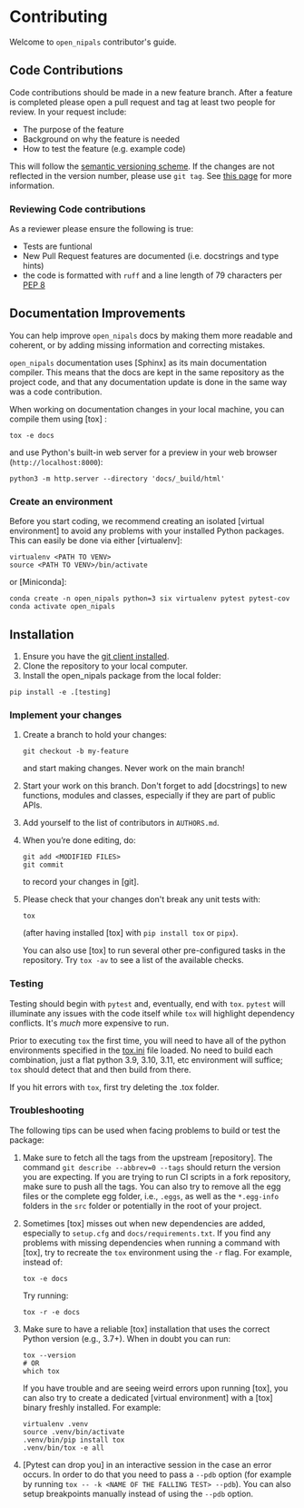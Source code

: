 # Contributing

Welcome to `open_nipals` contributor's guide.

## Code Contributions

Code contributions should be made in a new feature branch. After a feature is completed please open a pull request and tag at least two people for review. In your request include:

* The purpose of the feature
* Background on why the feature is needed
* How to test the feature (e.g. example code)

This will follow the [semantic versioning scheme](https://semver.org/). If the changes are not reflected in the version number, please use `git tag`. See [this page](https://pyscaffold.org/en/stable/faq.html#best-practices-and-common-errors-with-version-numbers) for more information.

### Reviewing Code contributions
As a reviewer please ensure the following is true:
* Tests are funtional
* New Pull Request features are documented (i.e. docstrings and type hints)
* the code is formatted with `ruff` and a line length of 79 characters per [PEP 8](https://peps.python.org/pep-0008/)

## Documentation Improvements

You can help improve `open_nipals` docs by making them more readable and coherent, or by adding missing information and correcting mistakes.

`open_nipals` documentation uses [Sphinx] as its main documentation compiler.
This means that the docs are kept in the same repository as the project code, and
that any documentation update is done in the same way was a code contribution.

When working on documentation changes in your local machine, you can
compile them using [tox] :

```
tox -e docs
```

and use Python's built-in web server for a preview in your web browser
(`http://localhost:8000`):

```
python3 -m http.server --directory 'docs/_build/html'
```

### Create an environment

Before you start coding, we recommend creating an isolated [virtual environment]
to avoid any problems with your installed Python packages.
This can easily be done via either [virtualenv]:

```
virtualenv <PATH TO VENV>
source <PATH TO VENV>/bin/activate
```

or [Miniconda]:

```
conda create -n open_nipals python=3 six virtualenv pytest pytest-cov
conda activate open_nipals
```

## Installation

1. Ensure you have the [git client installed](https://git-scm.com/downloads).
2. Clone the repository to your local computer.
3. Install the open_nipals package from the local folder:

```pip install -e .[testing]```

### Implement your changes

1. Create a branch to hold your changes:

   ```
   git checkout -b my-feature
   ```

   and start making changes. Never work on the main branch!

2. Start your work on this branch. Don't forget to add [docstrings] to new
   functions, modules and classes, especially if they are part of public APIs.

3. Add yourself to the list of contributors in `AUTHORS.md`.

4. When you’re done editing, do:

   ```
   git add <MODIFIED FILES>
   git commit
   ```

   to record your changes in [git].

5. Please check that your changes don't break any unit tests with:

   ```
   tox
   ```

   (after having installed [tox] with `pip install tox` or `pipx`).

   You can also use [tox] to run several other pre-configured tasks in the
   repository. Try `tox -av` to see a list of the available checks.

### Testing
Testing should begin with `pytest`  and, eventually, end with `tox`.
`pytest` will illuminate any issues with the code itself while `tox` will
highlight dependency conflicts. It's *much* more expensive to run.

Prior to executing `tox` the first time, you will need to have all of the
python environments specified in the [tox.ini](./tox.ini) file loaded. No
need to build each combination, just a flat python 3.9, 3.10, 3.11, etc 
environment will suffice; `tox` should detect that and then build from there.

If you hit errors with `tox`, first try deleting the .tox folder.

### Troubleshooting

The following tips can be used when facing problems to build or test the
package:

1. Make sure to fetch all the tags from the upstream [repository].
   The command `git describe --abbrev=0 --tags` should return the version you
   are expecting. If you are trying to run CI scripts in a fork repository,
   make sure to push all the tags.
   You can also try to remove all the egg files or the complete egg folder, i.e.,
   `.eggs`, as well as the `*.egg-info` folders in the `src` folder or
   potentially in the root of your project.

2. Sometimes [tox] misses out when new dependencies are added, especially to
   `setup.cfg` and `docs/requirements.txt`. If you find any problems with
   missing dependencies when running a command with [tox], try to recreate the
   `tox` environment using the `-r` flag. For example, instead of:

   ```
   tox -e docs
   ```

   Try running:

   ```
   tox -r -e docs
   ```

3. Make sure to have a reliable [tox] installation that uses the correct
   Python version (e.g., 3.7+). When in doubt you can run:

   ```
   tox --version
   # OR
   which tox
   ```

   If you have trouble and are seeing weird errors upon running [tox], you can
   also try to create a dedicated [virtual environment] with a [tox] binary
   freshly installed. For example:

   ```
   virtualenv .venv
   source .venv/bin/activate
   .venv/bin/pip install tox
   .venv/bin/tox -e all
   ```

4. [Pytest can drop you] in an interactive session in the case an error occurs.
   In order to do that you need to pass a `--pdb` option (for example by
   running `tox -- -k <NAME OF THE FALLING TEST> --pdb`).
   You can also setup breakpoints manually instead of using the `--pdb` option.